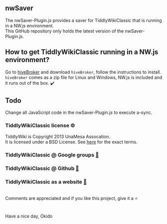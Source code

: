 ## nwSaver
The nwSaver-Plugin.js provides a saver for TiddlyWikiClassic that is running in a NW.js environment.\
This GitHub repository only holds the latest version of the nwSaver-Plugin.js.

## How to get TiddlyWikiClassic running in a NW.js environment?
Go to [hiveBroker](https://github.com/qbroker/hiveBroker) and download `hiveBroker`, follow the instructions to install.\
`hiveBroker` comes as a zip file for Linux and Windows, NW.js is included and it runs out of the box. :heavy_check_mark:

## Todo
Change all JavaScript code in the nwSaver-Plugin.js to execute a-sync. 

### TiddlyWikiClassic license :copyright:
TiddlyWiki is Copyright 2013 UnaMesa Assocation.\
It is licensed under a BSD License. See [here](https://github.com/TiddlyWiki/TiddlyWikiClassic/blob/master/html/copyright.txt) for the exact terms.

### TiddlyWikiClassic @ Google groups [:link:](https://groups.google.com/forum/#!forum/tiddlywikiclassic)
### TiddlyWikiClassic @ Github [:link:](https://github.com/TiddlyWiki/TiddlyWikiClassic)
### TiddlyWikiClassic as a website [:link:](https://classic.tiddlywiki.com/)
\
Comments are appreciated and if you like this project, give it a :star:\
\
\
Have a nice day, Okido
